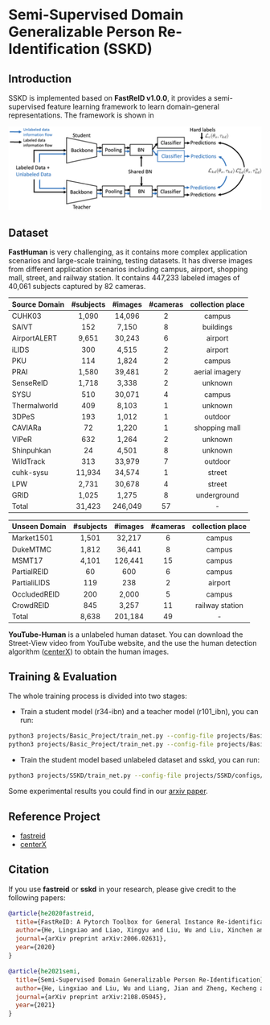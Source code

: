 # Semi-Supervised Domain Generalizable Person Re-Identification (SSKD)

## Introduction

SSKD is implemented based on **FastReID v1.0.0**, it provides a semi-supervised feature learning framework to learn domain-general representations. The framework is shown in 

<img src="images/framework.png" width="850" >

## Dataset

**FastHuman** is very challenging, as it contains more complex application scenarios and large-scale training, testing datasets. It has diverse images from different application scenarios including campus, airport, shopping mall, street, and railway station.
It contains 447,233 labeled images of 40,061 subjects captured by 82 cameras.

| Source Domain |  \#subjects | \#images | \#cameras | collection place |
| ----- | :------: | :---------: | :----: | :------: |
| CUHK03|  1,090 | 14,096 | 2 | campus |  
| SAIVT | 152   | 7,150  | 8 | buildings |
| AirportALERT | 9,651 | 30,243 | 6 | airport |
|iLIDS|  300   | 4,515  | 2 | airport |
|PKU  |  114   | 1,824  | 2 | campus |
|PRAI |   1,580 | 39,481| 2 | aerial imagery |
|SenseReID | 1,718 | 3,338  | 2 | unknown |
|SYSU | 510  | 30,071 | 4 | campus |
|Thermalworld | 409   | 8,103  | 1 | unknown |
|3DPeS  | 193  | 1,012  | 1 | outdoor  |
|CAVIARa | 72  | 1,220  | 1 | shopping mall |
|VIPeR | 632   | 1,264  | 2 | unknown |
|Shinpuhkan| 24 | 4,501  | 8 | unknown |
|WildTrack | 313 | 33,979 | 7| outdoor |
|cuhk-sysu | 11,934| 34,574 | 1| street |
|LPW |  2,731 | 30,678 | 4 | street |
|GRID |  1,025 | 1,275 | 8 | underground |
|Total | 31,423| 246,049 | 57 | - |


|Unseen Domain|  \#subjects | \#images | \#cameras | collection place  |
| ----- | :------: | :---------: | :----: | :------: |
|Market1501 | 1,501  | 32,217 | 6 | campus |
|DukeMTMC | 1,812 | 36,441 | 8 | campus |
|MSMT17 | 4,101 | 126,441| 15| campus |
|PartialREID | 60 | 600| 6|campus |
|PartialiLIDS | 119  | 238 | 2 | airport |
|OccludedREID | 200  | 2,000| 5| campus |
|CrowdREID | 845  | 3,257 | 11 | railway station| 
|Total   | 8,638  | 201,184| 49 | - |

**YouTube-Human** is a unlabeled human dataset. You can download the Street-View video from YouTube website, and the use the human detection algorithm ([centerX](https://github.com/JDAI-CV/centerX)) to obtain the human images.

## Training & Evaluation

The whole training process is divided into two stages:

- Train a student model (r34-ibn) and a teacher model (r101_ibn), you can run:
```bash
python3 projects/Basic_Project/train_net.py --config-file projects/Basic_Project/configs/r34-ibn.yml --num-gpu 4
python3 projects/Basic_Project/train_net.py --config-file projects/Basic_Project/configs/r101-ibn.yml --num-gpu 4
```
- Train the student model based unlabeled dataset and sskd, you can run:
```bash
python3 projects/SSKD/train_net.py --config-file projects/SSKD/configs/sskd.yml --num-gpu 4
```
Some experimental results you could find in our [arxiv paper](https://arxiv.org/pdf/2108.05045.pdf).

## Reference Project
- [fastreid](https://github.com/JDAI-CV/fast-reid)
- [centerX](https://github.com/JDAI-CV/centerX)

## Citation
If you use **fastreid** or **sskd** in your research, please give credit to the following papers:

```BibTeX
@article{he2020fastreid,
  title={FastReID: A Pytorch Toolbox for General Instance Re-identification},
  author={He, Lingxiao and Liao, Xingyu and Liu, Wu and Liu, Xinchen and Cheng, Peng and Mei, Tao},
  journal={arXiv preprint arXiv:2006.02631},
  year={2020}
}
```
```BibTeX
@article{he2021semi,
  title={Semi-Supervised Domain Generalizable Person Re-Identification},
  author={He, Lingxiao and Liu, Wu and Liang, Jian and Zheng, Kecheng and Liao, Xingyu and Cheng, Peng and Mei, Tao},
  journal={arXiv preprint arXiv:2108.05045},
  year={2021}
}
```
